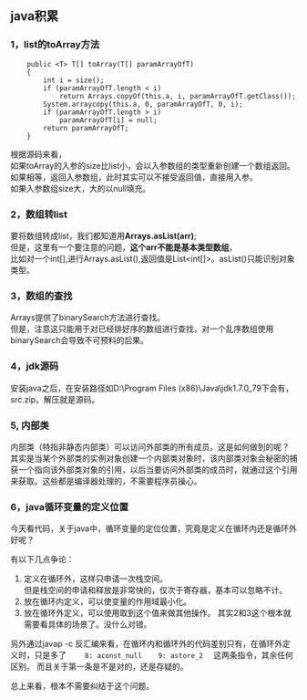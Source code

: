 ## java积累

### 1，list的toArray方法
        public <T> T[] toArray(T[] paramArrayOfT)
        {
            int i = size();
            if (paramArrayOfT.length < i)
                return Arrays.copyOf(this.a, i, paramArrayOfT.getClass());
            System.arraycopy(this.a, 0, paramArrayOfT, 0, i);
            if (paramArrayOfT.length > i)
                paramArrayOfT[i] = null;
            return paramArrayOfT;
        }
根据源码来看，  
如果toArray的入参的size比list小，会以入参数组的类型重新创建一个数组返回。  
如果相等，返回入参数组，此时其实可以不接受返回值，直接用入参。  
如果入参数组size大，大的以null填充。

### 2，数组转list
要将数组转成list，我们都知道用**Arrays.asList(arr)**;  
但是，这里有一个要注意的问题，**这个arr不能是基本类型数组**，  
比如对一个int[],进行Arrays.asList(),返回值是List<int[]>。asList()只能识别对象类型。

### 3，数组的查找
Arrays提供了binarySearch方法进行查找。  
但是，注意这只能用于对已经排好序的数组进行查找，对一个乱序数组使用binarySearch会导致不可预料的后果。

### 4，jdk源码
安装java之后，在安装路径如D:\Program Files (x86)\Java\jdk1.7.0_79下会有，src.zip。解压就是源码。

### 5, 内部类
内部类（特指非静态内部类）可以访问外部类的所有成员。这是如何做到的呢？  
其实是当某个外部类的实例对象创建一个内部类对象时，该内部类对象会秘密的捕获一个指向该外部类对象的引用，以后当要访问外部类的成员时，就通过这个引用来获取。这些都是编译器处理的，不需要程序员操心。

### 6，java循环变量的定义位置
今天看代码，关于java中，循环变量的定位位置，究竟是定义在循环内还是循环外好呢？

有以下几点争论：  
1. 定义在循环外，这样只申请一次栈空间。  
但是栈空间的申请和释放是非常快的，仅次于寄存器，基本可以忽略不计。  
2. 放在循环内定义，可以使变量的作用域最小化。  
3. 放在循环外定义，可以使用取到这个值来做其他操作。
其实2和3这个根本就需要看具体的场景了。没什么对错。

另外通过javap -c 反汇编来看，在循环内和循环外的代码差别只有，在循环外定义时，只是多了  ```     8: aconst_null   
       9: astore_2   ```
这两条指令，其余任何区别。
而且关于第一条是不是对的，还是存疑的。

总上来看，根本不需要纠结于这个问题。
